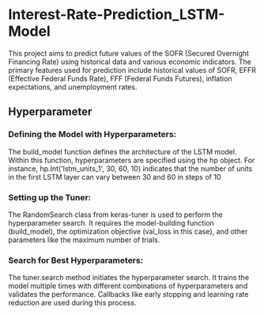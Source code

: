 # Interest-Rate-Prediction_LSTM-Model

This project aims to predict future values of the SOFR (Secured Overnight Financing Rate) using historical data and various economic indicators. The primary features used for prediction include historical values of SOFR, EFFR (Effective Federal Funds Rate), FFF (Federal Funds Futures), inflation expectations, and unemployment rates.

## Hyperparameter
### Defining the Model with Hyperparameters:
The build_model function defines the architecture of the LSTM model. Within this function, hyperparameters are specified using the hp object. For instance, hp.Int('lstm_units_1', 30, 60, 10) indicates that the number of units in the first LSTM layer can vary between 30 and 60 in steps of 10
### Setting up the Tuner:
The RandomSearch class from keras-tuner is used to perform the hyperparameter search. It requires the model-building function (build_model), the optimization objective (val_loss in this case), and other parameters like the maximum number of trials.
### Search for Best Hyperparameters:
The tuner.search method initiates the hyperparameter search. It trains the model multiple times with different combinations of hyperparameters and validates the performance. Callbacks like early stopping and learning rate reduction are used during this process.